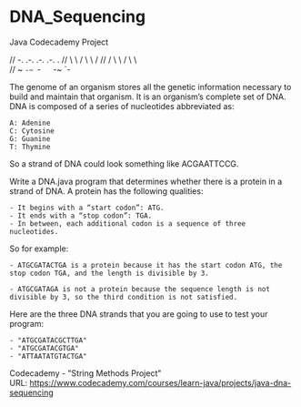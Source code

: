 # DNA_Sequencing
Java Codecademy Project

//  -. .-.   .-. .-.   .
//    \   \ /   \   \ / 
//   / \   \   / \   \  
//  ~   `-~ `-`   `-~ `-

The genome of an organism stores all the genetic information necessary to build and maintain that organism. It is an organism’s complete set of DNA. DNA is composed of a series of nucleotides abbreviated as:

    A: Adenine
    C: Cytosine
    G: Guanine
    T: Thymine

So a strand of DNA could look something like ACGAATTCCG.

Write a DNA.java program that determines whether there is a protein in a strand of DNA. A protein has the following qualities:

    - It begins with a “start codon”: ATG.
    - It ends with a “stop codon”: TGA.
    - In between, each additional codon is a sequence of three nucleotides.

So for example:

    - ATGCGATACTGA is a protein because it has the start codon ATG, the stop codon TGA, and the length is divisible by 3.

    - ATGCGATAGA is not a protein because the sequence length is not divisible by 3, so the third condition is not satisfied.

Here are the three DNA strands that you are going to use to test your program:

    - "ATGCGATACGCTTGA"
    - "ATGCGATACGTGA"
    - "ATTAATATGTACTGA"

Codecademy - "String Methods Project" <br>
URL: https://www.codecademy.com/courses/learn-java/projects/java-dna-sequencing
